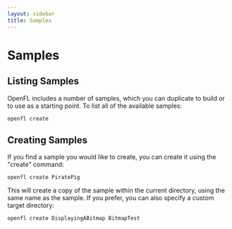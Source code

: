 ```yaml
---
layout: sidebar
title: Samples
---
```


# Samples

## Listing Samples

OpenFL includes a number of samples, which you can duplicate to build or to use as a starting point. To list all of the available samples:

    openfl create

## Creating Samples

If you find a sample you would like to create, you can create it using the "create" command:

    openfl create PiratePig

This will create a copy of the sample within the current directory, using the same name as the sample. If you prefer, you can also specify a custom target directory:

    openfl create DisplayingABitmap BitmapTest
